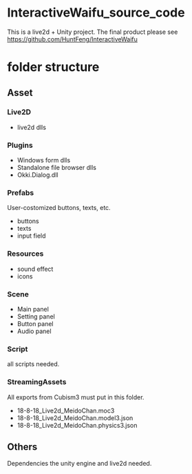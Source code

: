# InteractiveWaifu_source_code
This is a live2d + Unity project. The final product please see https://github.com/HuntFeng/InteractiveWaifu

# folder structure
## Asset
### Live2D 
* live2d dlls

### Plugins
* Windows form dlls
* Standalone file browser dlls
* Okki.Dialog.dll

### Prefabs
User-costomized buttons, texts, etc.
* buttons
* texts
* input field

### Resources
* sound effect
* icons

### Scene
* Main panel
* Setting panel
* Button panel
* Audio panel

### Script
all scripts needed.

### StreamingAssets
All exports from Cubism3 must put in this folder.
* 18-8-18_Live2d_MeidoChan.moc3
* 18-8-18_Live2d_MeidoChan.model3.json
* 18-8-18_Live2d_MeidoChan.physics3.json

## Others
Dependencies the unity engine and live2d needed.
